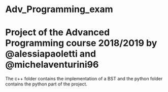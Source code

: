 # Adv_Programming_exam
# Project of the Advanced Programming course 2018/2019 by @alessiapaoletti and @michelaventurini96

The c++ folder contains the implementation of a BST and the python folder contains the python part of the project.
